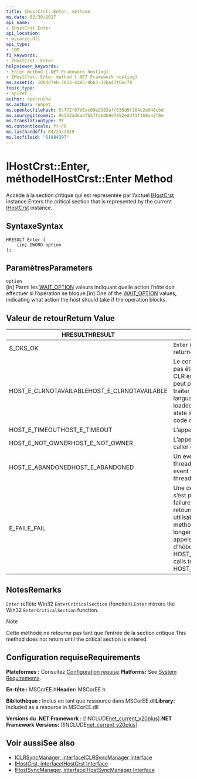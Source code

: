 ```yaml
---
title: IHostCrst::Enter, méthode
ms.date: 03/30/2017
api_name:
- IHostCrst.Enter
api_location:
- mscoree.dll
api_type:
- COM
f1_keywords:
- IHostCrst::Enter
helpviewer_keywords:
- Enter method [.NET Framework hosting]
- IHostCrst::Enter method [.NET Framework hosting]
ms.assetid: 100dd7eb-7053-4295-9bb3-32ba47f6ec79
topic_type:
- apiref
author: rpetrusha
ms.author: ronpet
ms.openlocfilehash: 5c772f67b8ac09e2383aff335d9f164c2e048cbd
ms.sourcegitcommit: 9b552addadfb57fab0b9e7852ed4f1f1b8a42f8e
ms.translationtype: MT
ms.contentlocale: fr-FR
ms.lasthandoff: 04/23/2019
ms.locfileid: "61984397"
---
```

# <a name="ihostcrstenter-method"></a><span data-ttu-id="ff550-102">IHostCrst::Enter, méthode</span><span class="sxs-lookup"><span data-stu-id="ff550-102">IHostCrst::Enter Method</span></span>
<span data-ttu-id="ff550-103">Accède à la section critique qui est représentée par l’actuel [IHostCrst](../../../../docs/framework/unmanaged-api/hosting/ihostcrst-interface.md) instance.</span><span class="sxs-lookup"><span data-stu-id="ff550-103">Enters the critical section that is represented by the current [IHostCrst](../../../../docs/framework/unmanaged-api/hosting/ihostcrst-interface.md) instance.</span></span>  
  
## <a name="syntax"></a><span data-ttu-id="ff550-104">Syntaxe</span><span class="sxs-lookup"><span data-stu-id="ff550-104">Syntax</span></span>  
  
```  
HRESULT Enter (  
    [in] DWORD option  
);  
```  
  
## <a name="parameters"></a><span data-ttu-id="ff550-105">Paramètres</span><span class="sxs-lookup"><span data-stu-id="ff550-105">Parameters</span></span>  
 `option`  
 <span data-ttu-id="ff550-106">[in] Parmi les [WAIT_OPTION](../../../../docs/framework/unmanaged-api/hosting/wait-option-enumeration.md) valeurs indiquant quelle action l’hôte doit effectuer si l’opération se bloque.</span><span class="sxs-lookup"><span data-stu-id="ff550-106">[in] One of the [WAIT_OPTION](../../../../docs/framework/unmanaged-api/hosting/wait-option-enumeration.md) values, indicating what action the host should take if the operation blocks.</span></span>  
  
## <a name="return-value"></a><span data-ttu-id="ff550-107">Valeur de retour</span><span class="sxs-lookup"><span data-stu-id="ff550-107">Return Value</span></span>  
  
|<span data-ttu-id="ff550-108">HRESULT</span><span class="sxs-lookup"><span data-stu-id="ff550-108">HRESULT</span></span>|<span data-ttu-id="ff550-109">Description</span><span class="sxs-lookup"><span data-stu-id="ff550-109">Description</span></span>|  
|-------------|-----------------|  
|<span data-ttu-id="ff550-110">S_OK</span><span class="sxs-lookup"><span data-stu-id="ff550-110">S_OK</span></span>|<span data-ttu-id="ff550-111">`Enter` retourné avec succès.</span><span class="sxs-lookup"><span data-stu-id="ff550-111">`Enter` returned successfully.</span></span>|  
|<span data-ttu-id="ff550-112">HOST_E_CLRNOTAVAILABLE</span><span class="sxs-lookup"><span data-stu-id="ff550-112">HOST_E_CLRNOTAVAILABLE</span></span>|<span data-ttu-id="ff550-113">Le common language runtime (CLR) n’a pas été chargé dans un processus ou le CLR est dans un état dans lequel il ne peut pas exécuter le code managé ou traiter l’appel avec succès.</span><span class="sxs-lookup"><span data-stu-id="ff550-113">The common language runtime (CLR) has not been loaded into a process, or the CLR is in a state in which it cannot run managed code or process the call successfully.</span></span>|  
|<span data-ttu-id="ff550-114">HOST_E_TIMEOUT</span><span class="sxs-lookup"><span data-stu-id="ff550-114">HOST_E_TIMEOUT</span></span>|<span data-ttu-id="ff550-115">L’appel a expiré.</span><span class="sxs-lookup"><span data-stu-id="ff550-115">The call timed out.</span></span>|  
|<span data-ttu-id="ff550-116">HOST_E_NOT_OWNER</span><span class="sxs-lookup"><span data-stu-id="ff550-116">HOST_E_NOT_OWNER</span></span>|<span data-ttu-id="ff550-117">L’appelant ne possède pas le verrou.</span><span class="sxs-lookup"><span data-stu-id="ff550-117">The caller does not own the lock.</span></span>|  
|<span data-ttu-id="ff550-118">HOST_E_ABANDONED</span><span class="sxs-lookup"><span data-stu-id="ff550-118">HOST_E_ABANDONED</span></span>|<span data-ttu-id="ff550-119">Un événement a été annulé alors qu’un thread bloqué ou Fibre l’attendait.</span><span class="sxs-lookup"><span data-stu-id="ff550-119">An event was canceled while a blocked thread or fiber was waiting on it.</span></span>|  
|<span data-ttu-id="ff550-120">E_FAIL</span><span class="sxs-lookup"><span data-stu-id="ff550-120">E_FAIL</span></span>|<span data-ttu-id="ff550-121">Une défaillance catastrophique inconnue s’est produite.</span><span class="sxs-lookup"><span data-stu-id="ff550-121">An unknown catastrophic failure occurred.</span></span> <span data-ttu-id="ff550-122">Lorsqu’une méthode retourne E_FAIL, le CLR n’est plus utilisable au sein du processus.</span><span class="sxs-lookup"><span data-stu-id="ff550-122">When a method returns E_FAIL, the CLR is no longer usable within the process.</span></span> <span data-ttu-id="ff550-123">Les appels suivants aux méthodes d’hébergement retournent HOST_E_CLRNOTAVAILABLE.</span><span class="sxs-lookup"><span data-stu-id="ff550-123">Subsequent calls to hosting methods return HOST_E_CLRNOTAVAILABLE.</span></span>|  
  
## <a name="remarks"></a><span data-ttu-id="ff550-124">Notes</span><span class="sxs-lookup"><span data-stu-id="ff550-124">Remarks</span></span>  
 <span data-ttu-id="ff550-125">`Enter` reflète Win32 `EnterCriticalSection` (fonction).</span><span class="sxs-lookup"><span data-stu-id="ff550-125">`Enter` mirrors the Win32 `EnterCriticalSection` function.</span></span>  
  
> [!NOTE]
>  <span data-ttu-id="ff550-126">Cette méthode ne retourne pas tant que l’entrée de la section critique.</span><span class="sxs-lookup"><span data-stu-id="ff550-126">This method does not return until the critical section is entered.</span></span>  
  
## <a name="requirements"></a><span data-ttu-id="ff550-127">Configuration requise</span><span class="sxs-lookup"><span data-stu-id="ff550-127">Requirements</span></span>  
 <span data-ttu-id="ff550-128">**Plateformes :** Consultez [Configuration requise](../../../../docs/framework/get-started/system-requirements.md).</span><span class="sxs-lookup"><span data-stu-id="ff550-128">**Platforms:** See [System Requirements](../../../../docs/framework/get-started/system-requirements.md).</span></span>  
  
 <span data-ttu-id="ff550-129">**En-tête :** MSCorEE.h</span><span class="sxs-lookup"><span data-stu-id="ff550-129">**Header:** MSCorEE.h</span></span>  
  
 <span data-ttu-id="ff550-130">**Bibliothèque :** Inclus en tant que ressource dans MSCorEE.dll</span><span class="sxs-lookup"><span data-stu-id="ff550-130">**Library:** Included as a resource in MSCorEE.dll</span></span>  
  
 <span data-ttu-id="ff550-131">**Versions du .NET Framework :** [!INCLUDE[net_current_v20plus](../../../../includes/net-current-v20plus-md.md)]</span><span class="sxs-lookup"><span data-stu-id="ff550-131">**.NET Framework Versions:** [!INCLUDE[net_current_v20plus](../../../../includes/net-current-v20plus-md.md)]</span></span>  
  
## <a name="see-also"></a><span data-ttu-id="ff550-132">Voir aussi</span><span class="sxs-lookup"><span data-stu-id="ff550-132">See also</span></span>

- [<span data-ttu-id="ff550-133">ICLRSyncManager, interface</span><span class="sxs-lookup"><span data-stu-id="ff550-133">ICLRSyncManager Interface</span></span>](../../../../docs/framework/unmanaged-api/hosting/iclrsyncmanager-interface.md)
- [<span data-ttu-id="ff550-134">IHostCrst, interface</span><span class="sxs-lookup"><span data-stu-id="ff550-134">IHostCrst Interface</span></span>](../../../../docs/framework/unmanaged-api/hosting/ihostcrst-interface.md)
- [<span data-ttu-id="ff550-135">IHostSyncManager, interface</span><span class="sxs-lookup"><span data-stu-id="ff550-135">IHostSyncManager Interface</span></span>](../../../../docs/framework/unmanaged-api/hosting/ihostsyncmanager-interface.md)

